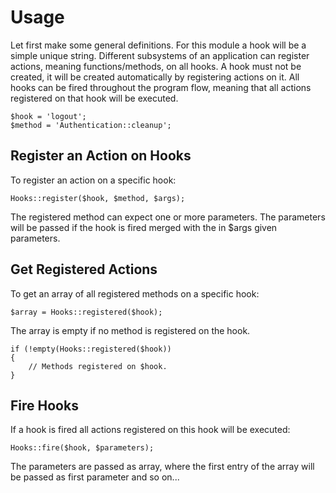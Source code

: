 # Usage

Let first make some general definitions. For this module a hook will be a simple unique string. Different subsystems of an application can register actions, meaning functions/methods, on all hooks. A hook must not be created, it will be created automatically by registering actions on it. All hooks can be fired throughout the program flow, meaning that all actions registered on that hook will be executed.

	$hook = 'logout';
	$method = 'Authentication::cleanup';

## Register an Action on Hooks

To register an action on a specific hook:

	Hooks::register($hook, $method, $args);
	
The registered method can expect one or more parameters. The parameters will be passed if the hook is fired merged with the in $args given parameters.

## Get Registered Actions

To get an array of all registered methods on a specific hook:

	$array = Hooks::registered($hook);
	
The array is empty if no method is registered on the hook.

	if (!empty(Hooks::registered($hook))
	{
		// Methods registered on $hook.
	}

## Fire Hooks

If a hook is fired all actions registered on this hook will be executed:

	Hooks::fire($hook, $parameters);
	
The parameters are passed as array, where the first entry of the array will be passed as first parameter and so on...
